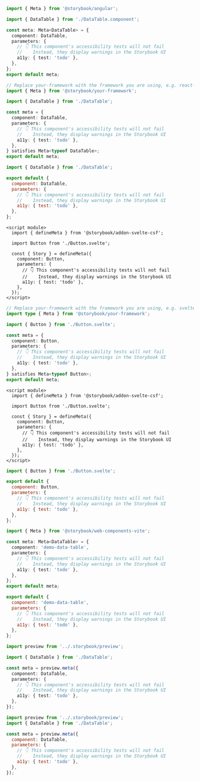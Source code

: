 ```ts filename="DataTable.stories.ts" renderer="angular" language="ts"
import { Meta } from '@storybook/angular';

import { DataTable } from './DataTable.component';

const meta: Meta<DataTable> = {
  component: DataTable,
  parameters: {
    // 👇 This component's accessibility tests will not fail
    //    Instead, they display warnings in the Storybook UI
    a11y: { test: 'todo' },
  },
};
export default meta;
```

```ts filename="DataTable.stories.ts" renderer="common" language="ts" tabTitle="CSF 3"
// Replace your-framework with the framework you are using, e.g. react-vite, nextjs, vue3-vite, etc.
import { Meta } from '@storybook/your-framework';

import { DataTable } from './DataTable';

const meta = {
  component: DataTable,
  parameters: {
    // 👇 This component's accessibility tests will not fail
    //    Instead, they display warnings in the Storybook UI
    a11y: { test: 'todo' },
  },
} satisfies Meta<typeof DataTable>;
export default meta;
```

```js filename="DataTable.stories.js" renderer="common" language="js" tabTitle="CSF 3"
import { DataTable } from './DataTable';

export default {
  component: DataTable,
  parameters: {
    // 👇 This component's accessibility tests will not fail
    //    Instead, they display warnings in the Storybook UI
    a11y: { test: 'todo' },
  },
};
```

```svelte filename="Button.stories.svelte" renderer="svelte" language="ts" tabTitle="Svelte CSF"
<script module>
  import { defineMeta } from '@storybook/addon-svelte-csf';

  import Button from './Button.svelte';

  const { Story } = defineMeta({
    component: Button,
    parameters: {
      // 👇 This component's accessibility tests will not fail
      //    Instead, they display warnings in the Storybook UI
      a11y: { test: 'todo' },
    },
  });
</script>
```

```ts filename="Button.stories.ts" renderer="svelte" language="ts" tabTitle="CSF"
// Replace your-framework with the framework you are using, e.g. sveltekit or svelte-vite
import type { Meta } from '@storybook/your-framework';

import { Button } from './Button.svelte';

const meta = {
  component: Button,
  parameters: {
    // 👇 This component's accessibility tests will not fail
    //    Instead, they display warnings in the Storybook UI
    a11y: { test: 'todo' },
  },
} satisfies Meta<typeof Button>;
export default meta;
```

```svelte filename="Button.stories.svelte" renderer="svelte" language="js" tabTitle="Svelte CSF"
<script module>
  import { defineMeta } from '@storybook/addon-svelte-csf';

  import Button from './Button.svelte';

  const { Story } = defineMeta({
    component: Button,
    parameters: {
      // 👇 This component's accessibility tests will not fail
      //    Instead, they display warnings in the Storybook UI
      a11y: { test: 'todo' },
    },
  });
</script>
```

```js filename="Button.stories.js" renderer="svelte" language="js" tabTitle="CSF"
import { Button } from './Button.svelte';

export default {
  component: Button,
  parameters: {
    // 👇 This component's accessibility tests will not fail
    //    Instead, they display warnings in the Storybook UI
    a11y: { test: 'todo' },
  },
};
```

```ts filename="DataTable.stories.ts" renderer="web-components" language="ts"
import { Meta } from '@storybook/web-components-vite';

const meta: Meta<DataTable> = {
  component: 'demo-data-table',
  parameters: {
    // 👇 This component's accessibility tests will not fail
    //    Instead, they display warnings in the Storybook UI
    a11y: { test: 'todo' },
  },
};
export default meta;
```

```js filename="DataTable.stories.js" renderer="web-components" language="js"
export default {
  component: 'demo-data-table',
  parameters: {
    // 👇 This component's accessibility tests will not fail
    //    Instead, they display warnings in the Storybook UI
    a11y: { test: 'todo' },
  },
};
```

```ts filename="DataTable.stories.ts" renderer="react" language="ts" tabTitle="CSF Next 🧪"
import preview from '../.storybook/preview';

import { DataTable } from './DataTable';

const meta = preview.meta({
  component: DataTable,
  parameters: {
    // 👇 This component's accessibility tests will not fail
    //    Instead, they display warnings in the Storybook UI
    a11y: { test: 'todo' },
  },
});
```

<!-- JS snippets still needed while providing both CSF 3 & Next -->

```js filename="DataTable.stories.js" renderer="react" language="js" tabTitle="CSF Next 🧪"
import preview from '../.storybook/preview';
import { DataTable } from './DataTable';

const meta = preview.meta({
  component: DataTable,
  parameters: {
    // 👇 This component's accessibility tests will not fail
    //    Instead, they display warnings in the Storybook UI
    a11y: { test: 'todo' },
  },
});
```
